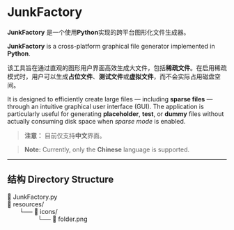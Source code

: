 # JunkFactory

**JunkFactory** 是一个使用**Python**实现的跨平台图形化文件生成器。

**JunkFactory** is a cross-platform graphical file generator implemented in **Python**.

该工具旨在通过直观的图形用户界面高效生成大文件，包括**稀疏文件**。在启用稀疏模式时，用户可以生成**占位文件**、**测试文件**或**虚拟文件**，而不会实际占用磁盘空间。

It is designed to efficiently create large files — including **sparse files** — through an intuitive graphical user interface (GUI). The application is particularly useful for generating **placeholder**, **test**, or **dummy** files without actually consuming disk space when *sparse mode* is enabled.

> **注意：** 目前仅支持**中文**界面。

> **Note:** Currently, only the **Chinese** language is supported.

---
## 结构 Directory Structure
📁 JunkFactory.py  
📁 resources/  
  └── 📁 icons/  
     └── 📄 folder.png  
